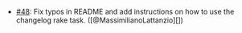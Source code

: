 * [#48](https://github.com/nebulab/rubocop-solidus/pull/48): Fix typos in README and add instructions on how to use the changelog rake task. ([@MassimilianoLattanzio][])
